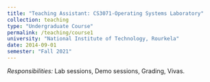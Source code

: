 ```yaml
---
title: "Teaching Assistant: CS3071-Operating Systems Laboratory"
collection: teaching
type: "Undergraduate Course"
permalink: /teaching/course1
university: "National Institute of Technology, Rourkela"
date: 2014-09-01
semester: "Fall 2021"
---
```


*Responsibilities:* Lab sessions, Demo sessions, Grading, Vivas.
